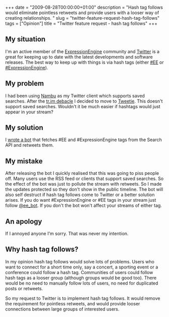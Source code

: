 +++
date = "2009-08-28T00:00:00+01:00"
description = "Hash tag follows would eliminate pointless retweets and provide users with a looser way of creating relationships. "
slug = "twitter-feature-request-hash-tag-follows"
tags = ["Opinion"]
title = "Twitter feature request - hash tag follows"
+++

## My situation

I'm an active member of the [ExpressionEngine][1] community and [Twitter][2] is
a great for keeping up to date with the latest developments and software
releases. The best way to keep up with things is via hash tags (either [#EE][3]
or [#ExpressionEngine][4]).

## My problem

I had been using [Nambu][5] as my Twitter client which supports saved searches.
After the [tr.im debacle][6] I decided to move to [Tweetie][7]. This doesn't
support saved searches. Wouldn't it be much easier if hashtags would just appear
in your stream?

## My solution

I [wrote a bot][8] that fetches #EE and #ExpressionEngine tags from the Search
API and retweets them.

## My mistake

After releasing the bot I quickly realised that this was going to piss people
off. Many users use the RSS feed or clients that support saved searches. So the
effect of the bot was just to pollute the stream with retweets. So I made the
updates protected so they don't show in the public timeline. The bot will also
self destruct if hash tag follows come to Twitter or a better solution arises.
If you do want #ExpressionEngine or #EE tags in your stream just follow
[@ee_bot][9]. If you don't the bot won't affect your streams of either tag.

## An apology

If I annoyed anyone I'm sorry. That was never my intention.

## Why hash tag follows?

In my opinion hash tag follows would solve lots of problems. Users who want to
connect for a short time only, say a concert, a sporting event or a conference
could follow a hash tag. Communities of users could follow hash tags as a looser
group (although groups would be good too). There would be no need to manually
follow lots of users, no need for duplicated posts or retweets.

So my request to Twitter is to implement hash tag follows. It would remove the
requirement for pointless retweets, and would provide looser connections between
large groups of interested users.

[1]: http://expressionengine.com/
[2]: http://twitter.com/
[3]: http://search.twitter.com/search?q=%23EE
[4]: http://search.twitter.com/search?q=%23ExpressionEngine
[5]: http://nambu.com/
[6]: http://blog.tr.im/post/159369789/tr-im-r-i-p
[7]: http://www.atebits.com/tweetie-mac/
[8]: http://github.com/shapeshed/arthur/
[9]: http://twitter.com/ee_bot
